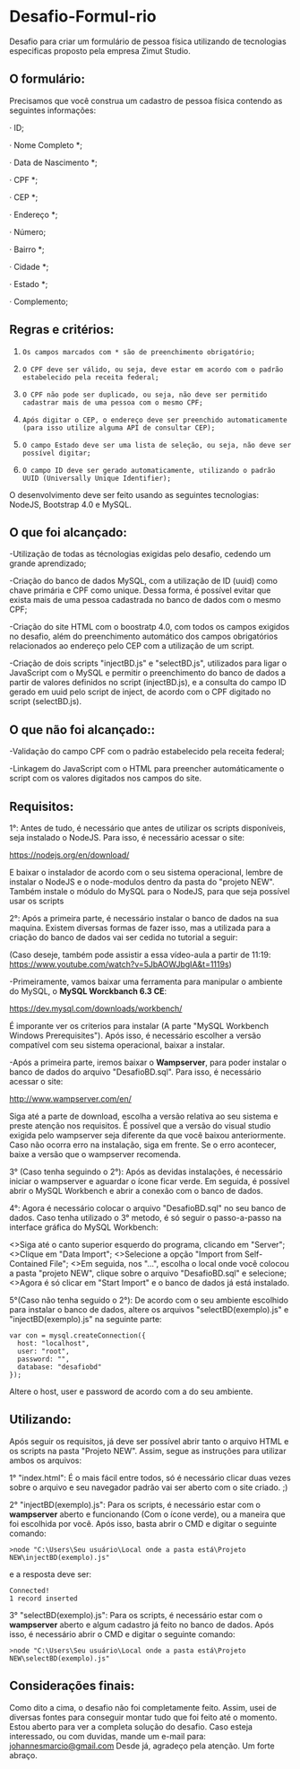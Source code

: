 # Desafio-Formul-rio

Desafio para criar um formulário de pessoa física utilizando de tecnologias especificas proposto pela empresa Zimut Studio.

## O formulário:
Precisamos que você construa um cadastro de pessoa física contendo as seguintes informações:

·      ID;

·      Nome Completo *;

·      Data de Nascimento *;

·      CPF *;

·      CEP *;

·      Endereço *;

·      Número;

·      Bairro *;

·      Cidade *;

·      Estado *;

·      Complemento;

## Regras e critérios:

1.     Os campos marcados com * são de preenchimento obrigatório;
2.     O CPF deve ser válido, ou seja, deve estar em acordo com o padrão estabelecido pela receita federal;
3.     O CPF não pode ser duplicado, ou seja, não deve ser permitido cadastrar mais de uma pessoa com o mesmo CPF;
4.     Após digitar o CEP, o endereço deve ser preenchido automaticamente (para isso utilize alguma API de consultar CEP);
5.     O campo Estado deve ser uma lista de seleção, ou seja, não deve ser possível digitar;
6.     O campo ID deve ser gerado automaticamente, utilizando o padrão UUID (Universally Unique Identifier);

O desenvolvimento deve ser feito usando as seguintes tecnologias: NodeJS, Bootstrap 4.0 e MySQL.

## O que foi alcançado:

-Utilização de todas as técnologias exigidas pelo desafio, cedendo um grande aprendizado;

-Criação do banco de dados MySQL, com a utilização de ID (uuid) como chave primária e CPF como unique. Dessa forma, é possível evitar que exista mais de uma pessoa cadastrada no banco de dados com o mesmo CPF;

-Criação do site HTML com o boostratp 4.0, com todos os campos exigidos no desafio, além do preenchimento automático dos campos obrigatórios relacionados ao endereço pelo CEP com a utilização de um script.

-Criação de dois scripts "injectBD.js" e "selectBD.js", utilizados para ligar o JavaScript com o MySQL e permitir o preenchimento do banco de dados a partir de valores definidos no script (injectBD.js), e a consulta do campo ID gerado em uuid pelo script de inject, de acordo com o CPF digitado no script (selectBD.js).

## O que **não** foi alcançado::

-Validação do campo CPF com o padrão estabelecido pela receita federal;

-Linkagem do JavaScript com o HTML para preencher automáticamente o script com os valores digitados nos campos do site.

## Requisitos:
1°: Antes de tudo, é necessário que antes de utilizar os scripts disponíveis, seja instalado o NodeJS. Para isso, é necessário acessar o site: 

https://nodejs.org/en/download/

E baixar o instalador de acordo com o seu sistema operacional, lembre de instalar o NodeJS e o node-modulos dentro da pasta do "projeto NEW". Também instale o módulo do MySQL para o NodeJS, para que seja possível usar os scripts

2°: Após a primeira parte, é necessário instalar o banco de dados na sua maquina. Existem diversas formas de fazer isso, mas a utilizada para a criação do banco de dados vai ser cedida no tutorial a seguir:

(Caso deseje, também pode assistir a essa vídeo-aula a partir de 11:19: https://www.youtube.com/watch?v=5JbAOWJbgIA&t=1119s)

-Primeiramente, vamos baixar uma ferramenta para manipular o ambiente do MySQL, o **MySQL Worckbanch 6.3 CE**:

https://dev.mysql.com/downloads/workbench/

É imporante ver os criterios para instalar (A parte "MySQL Workbench Windows Prerequisites"). Após isso, é necessário escolher a versão compatível com seu sistema operacional, baixar a instalar.

-Após a primeira parte, iremos baixar o **Wampserver**, para poder instalar o banco de dados do arquivo "DesafioBD.sql". Para isso, é necessário acessar o site:

http://www.wampserver.com/en/

Siga até a parte de download, escolha a versão relativa ao seu sistema e preste atenção nos requisitos. É possível que a versão do visual studio exigida pelo wampserver seja diferente da que você baixou anteriormente. Caso não ocorra erro na instalação, siga em frente. Se o erro acontecer, baixe a versão que o wampserver recomenda.

3° (Caso tenha seguindo o 2°): Após as devidas instalações, é necessário iniciar o wampserver e aguardar o ícone ficar verde. Em seguida, é possível abrir o MySQL Workbench e abrir a conexão com o banco de dados.

4°: Agora é necessário colocar o arquivo "DesafioBD.sql" no seu banco de dados. Caso tenha utilizado o 3° metodo, é só seguir o passo-a-passo na interface gráfica do MySQL Workbench:

<>Siga até o canto superior esquerdo do programa, clicando em "Server";
<>Clique em "Data Import";
<>Selecione a opção "Import from Self-Contained File";
<>Em seguida, nos "...", escolha o local onde você colocou a pasta "projeto NEW", clique sobre o arquivo "DesafioBD.sql" e selecione;
<>Agora é só clicar em "Start Import" e o banco de dados já está instalado.

5°(Caso não tenha seguido o 2°): De acordo com o seu ambiente escolhido para instalar o banco de dados, altere os arquivos "selectBD(exemplo).js" e "injectBD(exemplo).js" na seguinte parte:

```
var con = mysql.createConnection({
  host: "localhost",
  user: "root",
  password: "",
  database: "desafiobd"
});
```
Altere o host, user e password de acordo com a do seu ambiente.

## Utilizando:

Após seguir os requisitos, já deve ser possível abrir tanto o arquivo HTML e os scripts na pasta "Projeto NEW". Assim, segue as instruções para utilizar ambos os arquivos:

1° "index.html": É o mais fácil entre todos, só é necessário clicar duas vezes sobre o arquivo e seu navegador padrão vai ser aberto com o site criado. ;)

2° "injectBD(exemplo).js": Para os scripts, é necessário estar com o **wampserver** aberto e funcionando (Com o ícone verde), ou a maneira que foi escolhida por você. Após isso, basta abrir o CMD e digitar o seguinte comando:

```
>node "C:\Users\Seu usuário\Local onde a pasta está\Projeto NEW\injectBD(exemplo).js"
```
e a resposta deve ser:

```
Connected!
1 record inserted
```
3° "selectBD(exemplo).js": Para os scripts, é necessário estar com o **wampserver** aberto e algum cadastro já feito no banco de dados. Após isso, é necessário abrir o CMD e digitar o seguinte comando:

```
>node "C:\Users\Seu usuário\Local onde a pasta está\Projeto NEW\selectBD(exemplo).js"
```

## Considerações finais:

Como dito a cima, o desafio não foi completamente feito. Assim, usei de diversas fontes para conseguir montar tudo que foi feito até o momento. Estou aberto para ver a completa solução do desafio. Caso esteja interessado, ou com duvidas, mande um e-mail para: johannesmarcio@gmail.com
Desde já, agradeço pela atenção. Um forte abraço.
